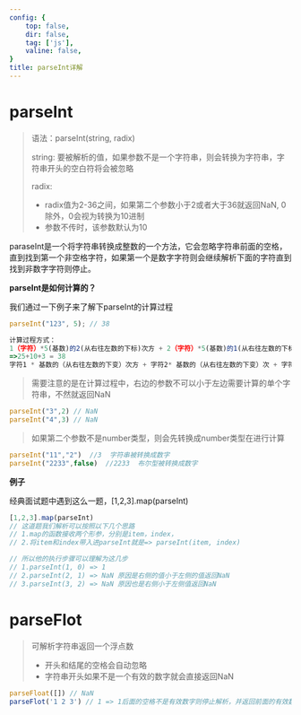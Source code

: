 ```yaml
---
config: {
    top: false,
    dir: false,
    tag: ['js'],
    valine: false,
}
title: parseInt详解
---
```


# parseInt

> 语法：parseInt(string, radix)
>
> string:  要被解析的值，如果参数不是一个字符串，则会转换为字符串，字符串开头的空白符将会被忽略
>
> radix:
>
> - radix值为2-36之间，如果第二个参数小于2或者大于36就返回NaN, 0除外，0会视为转换为10进制
> - 参数不传时，该参数默认为10

paraseInt是一个将字符串转换成整数的一个方法，它会忽略字符串前面的空格，直到找到第一个非空格字符，如果第一个是数字字符则会继续解析下面的字符直到找到非数字字符则停止。



**parseInt是如何计算的？**

我们通过一下例子来了解下parseInt的计算过程

```javascript
parseInt("123", 5); // 38

计算过程方式： 
1（字符）*5(基数)的2(从右往左数的下标)次方 + 2（字符）*5(基数)的1(从右往左数的下标)次方 + 3（字符）*5(基数)的0(从右往左数的下标)次方
=>25+10+3 = 38
字符1 * 基数的（从右往左数的下变）次方 + 字符2* 基数的（从右往左数的下变）次 + 字符3...以此类推 有几个字符做几次相加的操作
```



> 需要注意的是在计算过程中，右边的参数不可以小于左边需要计算的单个字符串，不然就返回NaN

```javascript
parseInt("3",2) // NaN
parseInt("4",3) // NaN
```



> 如果第二个参数不是number类型，则会先转换成number类型在进行计算

```javascript
parseInt("11","2")  //3  字符串被转换成数字
parseInt("2233",false)  //2233  布尔型被转换成数字
```



**例子**

经典面试题中遇到这么一题，[1,2,3].map(parseInt)

```javascript
[1,2,3].map(parseInt)
// 这道题我们解析可以按照以下几个思路
// 1.map的函数接收两个形参，分别是item，index，
// 2.将item和index带入进parseInt就是=> parseInt(item, index)

// 所以他的执行步骤可以理解为这几步
// 1.parseInt(1, 0) => 1
// 2.parseInt(2, 1) => NaN 原因是右侧的值小于左侧的值返回NaN
// 3.parseInt(3, 2) => NaN 原因也是右侧小于左侧值返回NaN
```



# parseFlot

> 可解析字符串返回一个浮点数
>
> - 开头和结尾的空格会自动忽略
> - 字符串开头如果不是一个有效的数字就会直接返回NaN

```javascript
parseFloat([]) // NaN
parseFlot('1 2 3') // 1 => 1后面的空格不是有效数字则停止解析，并返回前面的有效数字
```



